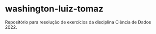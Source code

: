 # washington-luiz-tomaz
Repositório para resolução de exercícios da disciplina Ciência de Dados 2022.
